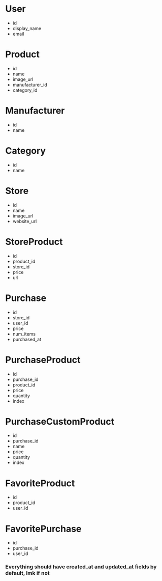 # User
- id
- display_name
- email

# Product
- id
- name
- image_url
- manufacturer_id
- category_id

# Manufacturer
- id
- name

# Category
- id
- name

# Store
- id
- name
- image_url
- website_url

# StoreProduct
- id
- product_id
- store_id
- price
- url

# Purchase
- id
- store_id
- user_id
- price
- num_items
- purchased_at

# PurchaseProduct
- id
- purchase_id
- product_id
- price
- quantity
- index

# PurchaseCustomProduct
- id
- purchase_id
- name
- price
- quantity
- index

# FavoriteProduct
- id
- product_id
- user_id

# FavoritePurchase
- id
- purchase_id
- user_id

### Everything should have created_at and updated_at fields by default, lmk if not